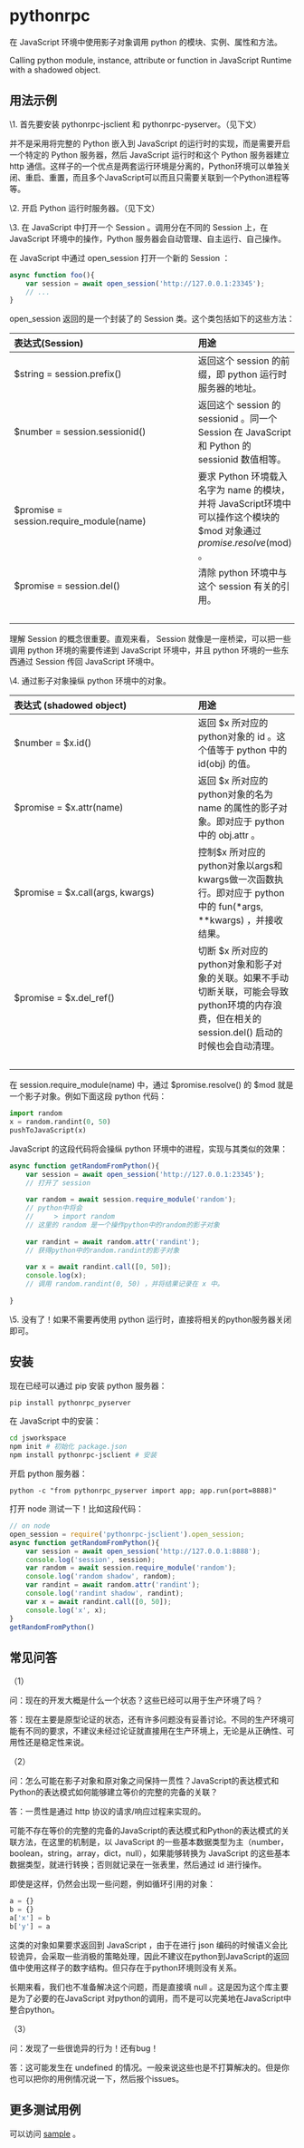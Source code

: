 pythonrpc
==========

在 JavaScript 环境中使用影子对象调用 python 的模块、实例、属性和方法。

Calling python module, instance, attribute or function in JavaScript Runtime with a shadowed object.

用法示例
--------

\1. 首先要安装 pythonrpc-jsclient 和 pythonrpc-pyserver。（见下文）

并不是采用将完整的 Python 嵌入到 JavaScript 的运行时的实现，而是需要开启一个特定的 Python 服务器，然后 JavaScript 运行时和这个 Python 服务器建立 http 通信。这样子的一个优点是两套运行环境是分离的，Python环境可以单独关闭、重启、重置，而且多个JavaScript可以而且只需要关联到一个Python进程等等。

\2. 开启 Python 运行时服务器。（见下文）

\3. 在 JavaScript 中打开一个 Session 。调用分在不同的 Session 上，在 JavaScript 环境中的操作，Python 服务器会自动管理、自主运行、自己操作。

在 JavaScript 中通过 open_session 打开一个新的 Session ：

```JavaScript
async function foo(){
	var session = await open_session('http://127.0.0.1:23345');
	// ...
}
```

open_session 返回的是一个封装了的 Session 类。这个类包括如下的这些方法：


|   表达式(Session)                          |   用途                                                                                                                | 
|:------------------------------------------|:---------------------------------------------------------------------------------------------------------------------|
| $string = session.prefix()                |  返回这个 session 的前缀，即 python 运行时服务器的地址。                                                                  |
| $number = session.sessionid()             |  返回这个 session 的 sessionid 。同一个 Session 在 JavaScript 和 Python 的 sessionid 数值相等。                           |
| $promise = session.require_module(name)   |  要求 Python 环境载入名字为 name 的模块，并将 JavaScript环境中可以操作这个模块的 $mod 对象通过 $promise.resolve($mod) 。    |
| $promise = session.del()                  |  清除 python 环境中与这个 session 有关的引用。                                                                            |
| &nbsp;&nbsp;&nbsp;&nbsp;&nbsp;&nbsp;&nbsp;&nbsp;&nbsp;&nbsp;&nbsp;&nbsp;&nbsp;&nbsp;&nbsp;&nbsp;&nbsp;&nbsp;&nbsp;&nbsp;&nbsp;&nbsp;&nbsp;&nbsp;&nbsp;&nbsp;&nbsp;&nbsp;&nbsp;&nbsp;&nbsp;&nbsp;&nbsp;&nbsp;&nbsp;&nbsp;&nbsp;&nbsp;&nbsp;&nbsp;&nbsp;&nbsp;&nbsp;&nbsp;&nbsp;&nbsp;&nbsp;&nbsp;&nbsp;&nbsp;&nbsp;&nbsp;&nbsp;&nbsp;&nbsp;&nbsp;&nbsp;&nbsp;&nbsp;&nbsp;&nbsp;&nbsp;&nbsp;&nbsp;&nbsp;&nbsp;&nbsp;&nbsp;&nbsp;&nbsp;&nbsp;&nbsp;| |

理解 Session 的概念很重要。直观来看， Session 就像是一座桥梁，可以把一些调用 python 环境的需要传递到 JavaScript 环境中，并且 python 环境的一些东西通过 Session 传回 JavaScript 环境中。

\4. 通过影子对象操纵 python 环境中的对象。

|  表达式 (shadowed object)                  |   用途                                                                                                                | 
|:------------------------------------------|:----------------------------------------------------------------------------------------------------------------------|
| $number = $x.id()                         |  返回 $x 所对应的python对象的 id 。这个值等于 python 中的 id(obj) 的值。                                                  |
| $promise = $x.attr(name)                  |  返回 $x 所对应的python对象的名为 name 的属性的影子对象。即对应于 python 中的 obj.attr 。                                   |
| $promise = $x.call(args, kwargs)          |  控制$x 所对应的python对象以args和kwargs做一次函数执行。即对应于 python 中的 fun(*args, \*\*kwargs) ，并接收结果。          |
| $promise = $x.del_ref()                   |  切断 $x 所对应的python对象和影子对象的关联。如果不手动切断关联，可能会导致python环境的内存浪费，但在相关的 session.del() 启动的时候也会自动清理。 |
| &nbsp;&nbsp;&nbsp;&nbsp;&nbsp;&nbsp;&nbsp;&nbsp;&nbsp;&nbsp;&nbsp;&nbsp;&nbsp;&nbsp;&nbsp;&nbsp;&nbsp;&nbsp;&nbsp;&nbsp;&nbsp;&nbsp;&nbsp;&nbsp;&nbsp;&nbsp;&nbsp;&nbsp;&nbsp;&nbsp;&nbsp;&nbsp;&nbsp;&nbsp;&nbsp;&nbsp;&nbsp;&nbsp;&nbsp;&nbsp;&nbsp;&nbsp;&nbsp;&nbsp;&nbsp;&nbsp;&nbsp;&nbsp;&nbsp;&nbsp;&nbsp;&nbsp;&nbsp;&nbsp;&nbsp;&nbsp;&nbsp;&nbsp;&nbsp;&nbsp;&nbsp;&nbsp;&nbsp;&nbsp;&nbsp;&nbsp;&nbsp;&nbsp;&nbsp;&nbsp;&nbsp;&nbsp;| |

在 session.require_module(name) 中，通过 $promise.resolve() 的 $mod 就是一个影子对象。例如下面这段 python 代码：

```python
import random
x = random.randint(0, 50)
pushToJavaScript(x)
```

JavaScript 的这段代码将会操纵 python 环境中的进程，实现与其类似的效果：

```JavaScript
async function getRandomFromPython(){
	var session = await open_session('http://127.0.0.1:23345');
	// 打开了 session
	
	var random = await session.require_module('random');
	// python中将会 
	//     > import random
	// 这里的 random 是一个操作python中的random的影子对象
	
	var randint = await random.attr('randint');
	// 获得python中的random.randint的影子对象
	
	var x = await randint.call([0, 50]);
	console.log(x);
	// 调用 random.randint(0, 50) ，并将结果记录在 x 中。
	
}
```

\5. 没有了！如果不需要再使用 python 运行时，直接将相关的python服务器关闭即可。

安装
----

现在已经可以通过 pip 安装 python 服务器：

```bash
pip install pythonrpc_pyserver
```

在 JavaScript 中的安装：

```bash
cd jsworkspace
npm init # 初始化 package.json
npm install pythonrpc-jsclient # 安装
```

开启 python 服务器：

```
python -c "from pythonrpc_pyserver import app; app.run(port=8888)"
```

打开 node 测试一下！比如这段代码：

```javascript
// on node 
open_session = require('pythonrpc-jsclient').open_session;
async function getRandomFromPython(){
	var session = await open_session('http://127.0.0.1:8888');
	console.log('session', session);
	var random = await session.require_module('random');
	console.log('random shadow', random);
	var randint = await random.attr('randint');
	console.log('randint shadow', randint);
	var x = await randint.call([0, 50]);
	console.log('x', x);	
}
getRandomFromPython()
```

常见问答
--------

（1）

问：现在的开发大概是什么一个状态？这些已经可以用于生产环境了吗？

答：现在主要是原型论证的状态，还有许多问题没有妥善讨论。不同的生产环境可能有不同的要求，不建议未经过论证就直接用在生产环境上，无论是从正确性、可用性还是稳定性来说。

（2）

问：怎么可能在影子对象和原对象之间保持一贯性？JavaScript的表达模式和Python的表达模式如何能够建立等价的完整的完备的关联？

答：一贯性是通过 http 协议的请求/响应过程来实现的。

可能不存在等价的完整的完备的JavaScript的表达模式和Python的表达模式的关联方法，在这里的机制是，以 JavaScript 的一些基本数据类型为主（number，boolean，string，array，dict，null），如果能够转换为 JavaScript 的这些基本数据类型，就进行转换；否则就记录在一张表里，然后通过 id 进行操作。

即使是这样，仍然会出现一些问题，例如循环引用的对象：

```python
a = {}
b = {}
a['x'] = b
b['y'] = a
```

这类的对象如果要求返回到 JavaScript ，由于在进行 json 编码的时候语义会比较诡异，会采取一些消极的策略处理，因此不建议在python到JavaScript的返回值中使用这样子的数字结构。但只存在于python环境则没有关系。

长期来看，我们也不准备解决这个问题，而是直接填 null 。这是因为这个库主要是为了必要的在JavaScript 对python的调用，而不是可以完美地在JavaScript中整合python。

（3）

问：发现了一些很诡异的行为！还有bug！

答：这可能发生在 undefined 的情况。一般来说这些也是不打算解决的。但是你也可以把你的用例情况说一下，然后报个issues。

更多测试用例
------------

可以访问 [sample](sample/) 。




